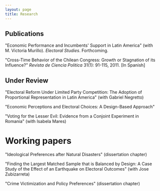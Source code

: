 ```yaml
---
layout: page
title: Research
---
```


## Publications

"Economic Performance and Incumbents' Support in Latin America" (with M.
Victoria Murillo). *Electoral Studies*. Forthcoming.

"Cross-Time Behavior of the Chilean Congress: Growth or Stagnation of its Influence?" *Revista de Ciencia Politica* 31(1): 91-115, 2011. [In Spanish]

## Under Review 

"Electoral Reform Under Limited Party Competition: The Adoption of Proportional Representation in Latin America" (with Gabriel Negretto)

"Economic Perceptions and Electoral Choices: A Design-Based Approach"

"Voting for the Lesser Evil: Evidence from a Conjoint Experiment in Romania" (with Isabela Mares)

# Working papers 

"Ideological Preferences after Natural Disasters" (dissertation chapter)

"Finding the Largest Matched Sample that is Balanced by Design: A Case Study of the Effect of an Earthquake on Electoral Outcomes" (with Jose Zubizarreta)

"Crime Victimization and Policy Preferences" (dissertation chapter)
